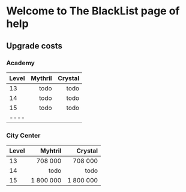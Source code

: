 # Welcome to The BlackList page of help

## Upgrade costs

### Academy

| Level | Mythril | Crystal |
|:-----|-------:|-------:|
| 13 | todo | todo |
| 14 | todo | todo |
| 15 | todo | todo |
|----

### City Center


| Level | Myhtril | Crystal |
|:-----|-------:|-------:|
| 13 | 708 000 | 708 000 |
| 14 | todo | todo |
| 15 | 1 800 000 | 1 800 000 |
